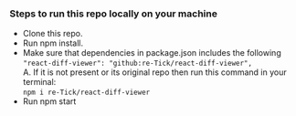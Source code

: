 ### Steps to run this repo locally on your machine
- Clone this repo.
- Run npm install.
- Make sure that dependencies in package.json includes the following <br>
      ```"react-diff-viewer": "github:re-Tick/react-diff-viewer",```<br>
   A. If it is not present or its original repo then run this command in your terminal:<br>
      ```npm i re-Tick/react-diff-viewer  ```
- Run npm start
